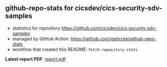 ## github-repo-stats for cicsdev/cics-security-sdv-samples

- statistics for repository https://github.com/cicsdev/cics-security-sdv-samples
- managed by GitHub Action: https://github.com/jgehrcke/github-repo-stats
- workflow that created this README: `fetch-repository-stats`

**Latest report PDF**: [report.pdf](https://github.com/cicsdev/repo-stats/raw/github-repo-stats/cicsdev/cics-security-sdv-samples/latest-report/report.pdf)

